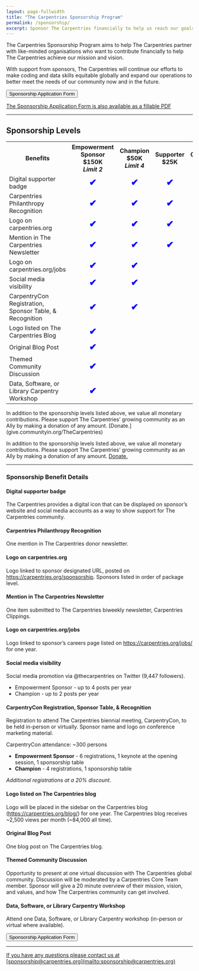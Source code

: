 ```yaml
---
layout: page-fullwidth
title: "The Carpentries Sponsorship Program"
permalink: /sponsorship/
excerpt: Sponsor The Carpentries financially to help us reach our goals
---
```

The Carpentries Sponsorship Program aims to help The Carpentries partner with like-minded organisations who want to contribute financially to help The Carpentries achieve our mission and vision.

With support from sponsors, The Carpentries will continue our efforts to make coding and data skills equitable globally and expand our operations to better meet the needs of our community now and in the future.

<a href="https://carpentries.typeform.com/to/KYtpesXQ">
        <button class="btn">
            Sponsorship Application Form
        </button>

The Sponsorship Application Form is also available as a [fillable PDF](https://na2.docusign.net/Member/PowerFormSigning.aspx?PowerFormId=3979d5bd-58df-4656-b828-019d73e6cd1f&env=na2&acct=6587fef2-4607-4e17-a5f6-361d5da2546c&v=2)

<hr>

## Sponsorship Levels


<table>
  <tr>
    <th>Benefits</th>
    <th>Empowerment Sponsor $150K <br><i>Limit 2</i></th>
    <th>Champion $50K <i>Limit 4</i></th>
    <th>Supporter $25K</th>
    <th>Contributer $10K</th>
    <th>Advocate $5K </th>
  </tr>
  <tr>
    <td>Digital supporter badge </td>
    <td align="center" style="text-align:center; font-size:150%; font-weight:bold; color:blue;">&#x2714;</td>
    <td align="center" style="text-align:center; font-size:150%; font-weight:bold; color:blue;">&#x2714;</td>    
    <td align="center" style="text-align:center; font-size:150%; font-weight:bold; color:blue;">&#x2714;</td>    
    <td align="center" style="text-align:center; font-size:150%; font-weight:bold; color:blue;">&#x2714;</td>    
    <td align="center" style="text-align:center; font-size:150%; font-weight:bold; color:blue;">&#x2714;</td>
  </tr>
  <tr>
    <td>Carpentries Philanthropy Recognition</td>
    <td align="center" style="text-align:center; font-size:150%; font-weight:bold; color:blue;">&#x2714;</td>
    <td align="center" style="text-align:center; font-size:150%; font-weight:bold; color:blue;">&#x2714;</td>    
    <td align="center" style="text-align:center; font-size:150%; font-weight:bold; color:blue;">&#x2714;</td>    
    <td align="center" style="text-align:center; font-size:150%; font-weight:bold; color:blue;">&#x2714;</td>    
    <td align="center" style="text-align:center; font-size:150%; font-weight:bold; color:blue;">&#x2714;</td>
  </tr>
<tr>
    <td>Logo on carpentries.org</td>
    <td align="center" style="text-align:center; font-size:150%; font-weight:bold; color:blue;">&#x2714;</td>    
    <td align="center" style="text-align:center; font-size:150%; font-weight:bold; color:blue;">&#x2714;</td>    
    <td align="center" style="text-align:center; font-size:150%; font-weight:bold; color:blue;">&#x2714;</td>    
    <td align="center" style="text-align:center; font-size:150%; font-weight:bold; color:blue;">&#x2714;</td>    
    <td></td>
  </tr>
<tr>
    <td>Mention in The Carpentries Newsletter</td>
    <td align="center" style="text-align:center; font-size:150%; font-weight:bold; color:blue;">&#x2714;</td>    
    <td align="center" style="text-align:center; font-size:150%; font-weight:bold; color:blue;">&#x2714;</td>    
    <td align="center" style="text-align:center; font-size:150%; font-weight:bold; color:blue;">&#x2714;</td>    
    <td></td>    
    <td></td>
  </tr>
<tr>
    <td>Logo on carpentries.org/jobs</td>
    <td align="center" style="text-align:center; font-size:150%; font-weight:bold; color:blue;">&#x2714;</td>    
    <td align="center" style="text-align:center; font-size:150%; font-weight:bold; color:blue;">&#x2714;</td>    
    <td></td>    
    <td></td>    
    <td></td>
  </tr>
<tr>
    <td>Social media visibility</td>
    <td align="center" style="text-align:center; font-size:150%; font-weight:bold; color:blue;">&#x2714;</td>    
    <td align="center" style="text-align:center; font-size:150%; font-weight:bold; color:blue;">&#x2714;</td>    
    <td></td>    
    <td></td>    
    <td></td>
  </tr>
    <tr>
        <td>CarpentryCon Registration, Sponsor Table, & Recognition</td>
        <td align="center" style="text-align:center; font-size:150%; font-weight:bold; color:blue;">&#x2714;</td>    <td align="center" style="text-align:center; font-size:150%; font-weight:bold; color:blue;">&#x2714;</td>    
        <td></td>    
        <td></td>    
        <td></td>
      </tr>
    <tr>
        <td>Logo listed on The Carpentries Blog</td>
        <td align="center" style="text-align:center; font-size:150%; font-weight:bold; color:blue;">&#x2714;</td>    
        <td></td>    
        <td></td>    
        <td></td>    
        <td></td>
      </tr>
    <tr>
        <td>Original Blog Post</td>
        <td align="center" style="text-align:center; font-size:150%; font-weight:bold; color:blue;">&#x2714;</td>    
        <td></td>    
        <td></td>    
        <td></td>    
        <td></td>
      </tr>
    <tr>
        <td>Themed Community Discussion</td>
        <td align="center" style="text-align:center; font-size:150%; font-weight:bold; color:blue;">&#x2714;</td>    
        <td></td>    
        <td></td>    
        <td></td>    
        <td></td>
      </tr>
    <tr>
        <td>Data, Software, or Library Carpentry Workshop</td>
        <td align="center" style="text-align:center; font-size:150%; font-weight:bold; color:blue;">&#x2714;</td>    
        <td></td>    
        <td></td>    
        <td></td>    
        <td></td>
      </tr>
</table>
In addition to the sponsorship levels listed above, we value all monetary contributions. Please support The Carpentries’ growing community as an Ally by making a donation of any amount. [Donate.](give.communityin.org/TheCarpentries)

In addition to the sponsorship levels listed above, we value all monetary contributions. Please support The Carpentries’ growing community as an Ally by making a donation of any amount. [Donate.]({{site.fundraising_link}})

<hr>

### Sponsorship Benefit Details

#### Digital supporter badge
The Carpentries provides a digital icon that can be displayed on sponsor’s website and social media accounts as a way to show support for The Carpentries community.

#### Carpentries Philanthropy Recognition
One mention in The Carpentries donor newsletter.

#### Logo on carpentries.org
Logo linked to sponsor designated URL, posted on https://carpentries.org/sponsorship. Sponsors listed in order of package level.

#### Mention in The Carpentries Newsletter
One item submitted to The Carpentries biweekly newsletter, Carpentries Clippings.

#### Logo on carpentries.org/jobs
Logo linked to sponsor’s careers page listed on https://carpentries.org/jobs/ for one year.

#### Social media visibility
Social media promotion via @thecarpentries on Twitter (9,447 followers). 
- Empowerment Sponsor - up to 4 posts per year
- Champion - up to 2 posts per year

#### CarpentryCon Registration, Sponsor Table, & Recognition
Registration to attend The Carpentries biennial meeting, CarpentryCon, to be held in-person or virtually. Sponsor name and logo on conference marketing material.

CarpentryCon attendance: ~300 persons
- **Empowerment Sponsor** - 6 registrations, 1 keynote at the opening session, 1 sponsorship table
- **Champion** - 4 registrations, 1 sponsorship table

*Additional registrations at a 20% discount.*


#### Logo listed on The Carpentries blog
Logo will be placed in the sidebar on the Carpentries blog (https://carpentries.org/blog/) for one year. The Carpentries blog receives ~2,500 views per month (~84,000 all time).

#### Original Blog Post
One blog post on The Carpentries blog.

#### Themed Community Discussion
Opportunity to present at one virtual discussion with The Carpentries global community. Discussion will be moderated by a Carpentries Core Team member. Sponsor will give a 20 minute overview of their mission, vision, and values, and how The Carpentries community can get involved.

#### Data, Software, or Library Carpentry Workshop
Attend one Data, Software, or Library Carpentry workshop (in-person or virtual where available).

<a href="https://carpentries.typeform.com/to/EQdv1Qx4 ">
        <button class="btn">
            Sponsorship Application Form
        </button>

<hr>
If you have any questions please contact us at [sponsorship@carpentries.org](mailto:sponsorship@carpentries.org)

